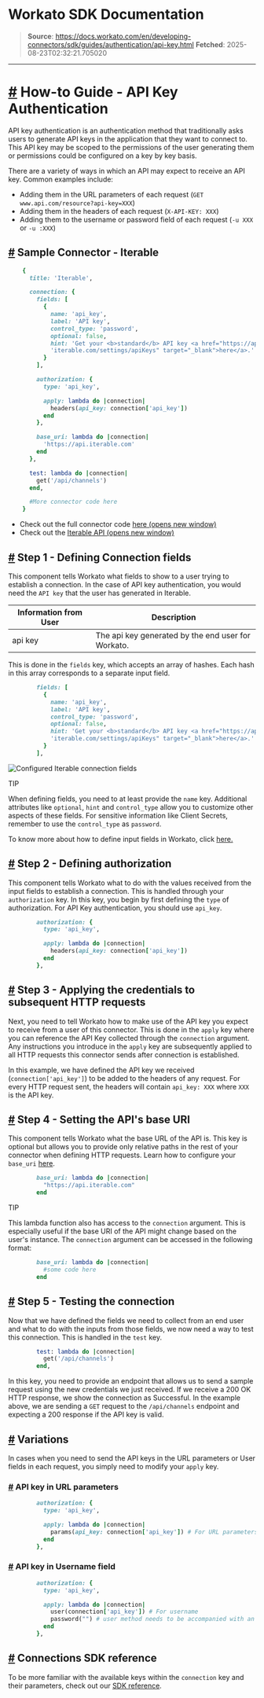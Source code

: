 # Workato SDK Documentation

> **Source**: https://docs.workato.com/en/developing-connectors/sdk/guides/authentication/api-key.html
> **Fetched**: 2025-08-23T02:32:21.705020

---

# [#](<#how-to-guide-api-key-authentication>) How-to Guide - API Key Authentication

API key authentication is an authentication method that traditionally asks users to generate API keys in the application that they want to connect to. This API key may be scoped to the permissions of the user generating them or permissions could be configured on a key by key basis.

There are a variety of ways in which an API may expect to receive an API key. Common examples include:

  * Adding them in the URL parameters of each request (`GET www.api.com/resource?api-key=XXX`)
  * Adding them in the headers of each request (`X-API-KEY: XXX`)
  * Adding them to the username or password field of each request (`-u XXX` or `-u :XXX`)

## [#](<#sample-connector-iterable>) Sample Connector - Iterable
```ruby
    {
      title: 'Iterable',

      connection: {
        fields: [
          {
            name: 'api_key',
            label: 'API key',
            control_type: 'password',
            optional: false,
            hint: 'Get your <b>standard</b> API key <a href="https://app.' \
            'iterable.com/settings/apiKeys" target="_blank">here</a>.'
          }
        ],

        authorization: {
          type: 'api_key',

          apply: lambda do |connection|
            headers(api_key: connection['api_key'])
          end
        },

        base_uri: lambda do |connection|
          'https://api.iterable.com'
        end
      },

      test: lambda do |connection|
        get('/api/channels')
      end,

      #More connector code here
    }
```

  * Check out the full connector code [here (opens new window)](<https://github.com/workato/custom_connector_docs/blob/master/custom_connectors/api_key_auth/iterable.rb>)
  * Check out the [Iterable API (opens new window)](<https://api.iterable.com/api/docs>)

## [#](<#step-1-defining-connection-fields>) Step 1 - Defining Connection fields

This component tells Workato what fields to show to a user trying to establish a connection. In the case of API key authentication, you would need the `API key` that the user has generated in Iterable.

Information from User | Description  
---|---  
api key | The api key generated by the end user for Workato.  

This is done in the `fields` key, which accepts an array of hashes. Each hash in this array corresponds to a separate input field.
```ruby
        fields: [
          {
            name: 'api_key',
            label: 'API key',
            control_type: 'password',
            optional: false,
            hint: 'Get your <b>standard</b> API key <a href="https://app.' \
            'iterable.com/settings/apiKeys" target="_blank">here</a>.'
          }
        ],
```

![Configured Iterable connection fields](/assets/img/iterable_conn.92a71bd4.png)

TIP

When defining fields, you need to at least provide the `name` key. Additional attributes like `optional`, `hint` and `control_type` allow you to customize other aspects of these fields. For sensitive information like Client Secrets, remember to use the `control_type` as `password`.

To know more about how to define input fields in Workato, click [here.](</developing-connectors/sdk/sdk-reference/connection.html#fields>)

## [#](<#step-2-defining-authorization>) Step 2 - Defining authorization

This component tells Workato what to do with the values received from the input fields to establish a connection. This is handled through your `authorization` key. In this key, you begin by first defining the `type` of authorization. For API Key authentication, you should use `api_key`.
```ruby
        authorization: {
          type: 'api_key',

          apply: lambda do |connection|
            headers(api_key: connection['api_key'])
          end
        },
```

## [#](<#step-3-applying-the-credentials-to-subsequent-http-requests>) Step 3 - Applying the credentials to subsequent HTTP requests

Next, you need to tell Workato how to make use of the API key you expect to receive from a user of this connector. This is done in the `apply` key where you can reference the API Key collected through the `connection` argument. Any instructions you introduce in the `apply` key are subsequently applied to all HTTP requests this connector sends after connection is established.

In this example, we have defined the API key we received (`connection['api_key']`) to be added to the headers of any request. For every HTTP request sent, the headers will contain `api_key: XXX` where `XXX` is the API key.

## [#](<#step-4-setting-the-api-s-base-uri>) Step 4 - Setting the API's base URI

This component tells Workato what the base URL of the API is. This key is optional but allows you to provide only relative paths in the rest of your connector when defining HTTP requests. Learn how to configure your `base_uri` [here](</developing-connectors/sdk/sdk-reference/connection.html#base-uri>).
```ruby
        base_uri: lambda do |connection|
          "https://api.iterable.com"
        end
```

TIP

This lambda function also has access to the `connection` argument. This is especially useful if the base URI of the API might change based on the user's instance. The `connection` argument can be accessed in the following format:
```ruby
        base_uri: lambda do |connection|
          #some code here
        end
```

## [#](<#step-5-testing-the-connection>) Step 5 - Testing the connection

Now that we have defined the fields we need to collect from an end user and what to do with the inputs from those fields, we now need a way to test this connection. This is handled in the `test` key.
```ruby
        test: lambda do |connection|
          get('/api/channels')
        end,
```

In this key, you need to provide an endpoint that allows us to send a sample request using the new credentials we just received. If we receive a 200 OK HTTP response, we show the connection as Successful. In the example above, we are sending a `GET` request to the `/api/channels` endpoint and expecting a 200 response if the API key is valid.

## [#](<#variations>) Variations

In cases when you need to send the API keys in the URL parameters or User fields in each request, you simply need to modify your `apply` key.

### [#](<#api-key-in-url-parameters>) API key in URL parameters
```ruby
        authorization: {
          type: 'api_key',

          apply: lambda do |connection|
            params(api_key: connection['api_key']) # For URL parameters
          end
        },
```

### [#](<#api-key-in-username-field>) API key in Username field
```ruby
        authorization: {
          type: 'api_key',

          apply: lambda do |connection|
            user(connection['api_key']) # For username
            password("") # user method needs to be accompanied with an empty password declaration.
          end
        },
```

## [#](<#connections-sdk-reference>) Connections SDK reference

To be more familiar with the available keys within the `connection` key and their parameters, check out our [SDK reference](</developing-connectors/sdk/sdk-reference/connection.html>).
